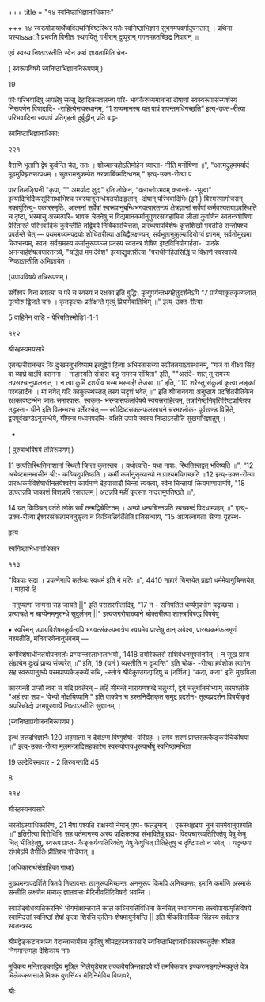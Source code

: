 +++
title = "१४ स्वनिष्ठाभिज्ञानाधिकारः"

+++
१४ 
स्वरूपोपायार्थेष्ववितथनिविष्टस्थिर मतेः स्वनिष्ठाभिज्ञानं सुभगमपवर्गादुपनतात् । प्रथिना यस्याssaौ प्रभवति विनीतः स्थगयितुं गभीरान् दुष्पूरान् गगनमहतच्छिद्र निवहान् ॥ 

एवं स्वस्य निष्ठाऽस्तीति स्वेन कथं ज्ञायतामिति चेन- 

( स्वरूपविषये स्वनिष्ठाभिज्ञाननिरूपणम् ) 

19 

परैः परिभवादिषु आपन्नेषु सत्सु देहादिकमवलम्ब्य परि- भावकैरुच्यमानानां दोषाणां स्वस्वरूपासंस्पर्शस्य निरूपणेन विषादादि- -राहित्येनावस्थानम्, “1 शप्यमानस्य यत् पापं शपन्तमधिगच्छति” इत्य्-उक्त-रीत्या परिभवादिना स्वपापं प्रतिगृहतो दुर्बुद्धीन् प्रति बद्ध- 

स्वनिष्टाभिज्ञानाधिका: 

२२१ 

वैराणि भूतानि द्वेषं कुर्वन्ति चेत्, ततः । शोच्यान्यहोऽतिमोहेन व्याप्ता- नीति मनीषिणा ॥", "आत्मद्रुहममर्यादं मूढमुज्झितसत्पथम् । सुतरामनुकम्पेत नरकार्चिष्मदिन्धनम् " इत्य्-उक्त-रीत्या प 

पारातिलङ्घिनी "कृपा, "" अमर्यादः क्षुद्रः" इति लोकेन, “क्लान्तोऽभवम् क्लान्तो- -भूत्वा" इत्यादिभिर्दिव्यसूरिगाथाभिश्च स्वस्यानुसन्धेयतयोदाहृतान् -दोषान् परिभवादिभिः (इमे ) विस्मरणागोचरान् मकार्षुरित्यु- पकारस्मृतिः, आत्मनां सर्वेषां स्वरूपानुबन्धिभगवत्पारतन्त्र्यं क्षेत्रज्ञानां सर्वेषां कर्मवश्यतयाऽवस्थिति च दृष्टा, भस्मासु अस्मत्परि- भावक चेतनेषु च विद्यमानकर्मानुगुणरसावहांमिमां लीलां कुर्वाणेन स्वतन्त्रशेषिणा प्रेरितास्ते परिभवादिकं कुर्वन्तीति तद्विषये निर्विकारचित्तता, प्रारब्धपापविशेषः कृत्तशिखो भवतीति सन्तोषश्च प्रवर्तन्ते चेत् — प्रथममध्यमपदयोः शोधितरीत्या अचिद्वैलक्षण्यम्, सर्वभूतानुकूल्यादियोग्यं ज्ञानम्, सर्वतोमुखमा किश्चन्यम्, स्वतः सर्वसमस्य कर्मानुरूपफल प्रदस्य स्वतन्त्र शेषिण इष्टविनियोगार्हता- `पादके अनन्यार्हशेषत्वपारतन्त्र्ये, "यद्धितं मम देवेश" इत्याद्युक्तरीत्या "पराधीनहितसिद्धिं च विभ्राणे स्वस्वरूपे निष्ठाऽस्तीति अभिज्ञायेत । 

(उपायविषये तन्निरूपणम् ) 

सर्वेश्वरं विना स्वात्मा च परे च स्वस्य न रक्षका इति बुद्धिः, मृत्युपर्यन्तभयहेतुदर्शनेऽपि “7 प्रायेणाकृतकृत्यत्वात् मृत्योरु द्विजते चनः । कृतकृत्याः प्रतीक्षन्ते मृत्युं प्रियमिवातिथिम् ॥" इत्य्-उक्त-रीत्या 

5 वाहिनेन् वाडि - पेरियतिस्मोडि1-1-1 

१९२ 

श्रीरहस्यमयसारे 

एतच्छरीरानन्तरं किं दुःखमनुभविष्याम इत्युद्वेगं हित्वा अभिमतासच्या संप्रीततयाऽवस्थानम्, “गजं वा वीक्ष्य सिंह वा व्याघ्रे वाऽपि वरानना । नाहारयति संत्रास बाहू रामस्य संश्रिता" इति, ""असंदे- शात् तु रामस्य तपसश्चानुपालनात् । न त्वा कुर्मि दशग्रीव भस्म भस्माई! तेजसा ॥” इति, “10 शरैस्तु संकुलां कृत्वा लङ्कां परबलार्दनः । मां नयेत् यदि काकुत्स्थस्तत् तस्य सदृशं भवेत् ॥” इति श्रीजानवया अनुष्ठाय प्रदर्शितरीतिकेन रक्षकावष्टम्भेन जातः समाश्वासः, स्वकृत- भरन्यासफलविषये स्वयत्त्रराहित्यम्, तत्रानिष्टनिवृत्तिरिष्टप्राप्तिश्व तद्धस्ता- धीने इति विलम्भश्च वर्तेरश्चेत् — स्वोदिष्टसकलफलसाधने चरमश्लोक- पूर्वखण्ड विहिते, द्वयपूर्वखण्डेऽनुसन्धेये, श्रीमन्त्र मध्यमपदचि- वक्षिते उपाये स्वस्य निष्ठाऽस्तीति सुखमभिज्ञातुम् । 

- 

( पुरुषार्थविषये तन्निरूपणम् ) 

11 उत्पत्तिस्थितिनाशानां स्थितौ चिन्ता कुतस्तव । यथोत्पत्ति- यथा नाशः, स्थितिस्तद्वत् भविष्यति ॥”, “12 अचेष्टमानमासीनं श्री:- कञ्चिदुपतिष्ठति । कर्मी कर्मानुसृत्यान्यो न प्राश्यमधिगच्छति ॥12 इत्य्-उक्त-रीत्या प्रारब्धकर्मविशेषाधीनतयेश्वरेण कार्यमाणे देहयात्रादौ चिन्तां त्यक्त्वा, स्वेन चिन्तायां क्रियमाणायामपि, "18 उत्पतन्नपि चाकाशं विशन्नपि रसातलम् | अटन्नपि महीं कृत्स्नां नादत्तमुपतिष्ठते ॥", 

14 यत् किञ्चित् वर्तते लोके सर्वं तन्मद्विचेष्टितम् । अन्यो धन्यचिन्तयति स्वच्छन्दं विदधाम्यहम् ॥" इत्य्-उक्त-रीत्या ईश्वरसंकल्पमननुसृत्य न किञ्चिन्निर्वर्तेतेति प्रतिसन्धाय, “15 अप्रयत्नागताः सेव्याः गृहस्थ- 

हृत्य 

स्वनिष्ठाभिधानाधिकार 

११३ 

"विषयाः सदा । प्रयत्नेनापि कर्तव्यः स्वधर्म इति मे मतिः ॥", 4410 नाहारं चिन्तयेत् प्राज्ञो धर्ममेवानुचिन्तयेत् । माहारो हि 

· मनुष्याणां जन्मना सह जायते ||" इति पराशरगीतादिषु, “17 न - संनिपतितं धर्म्यमुपभोगं यदृच्छया । प्रत्याचक्षे न चाप्येनमनुरुन्धे सुदुर्लभम् ||" इत्यजगरोपाख्याने चोक्तरीत्या शास्त्राविरुद्ध विषयेषु 

• स्वस्मिन् उपायविशेषमकुर्वत्यपि भगवत्संकल्पमात्रेण स्वयमेव प्राप्तेषु तान् अवेक्ष्य, प्रारब्धकर्मफलमृणं नश्यतीति, मनिवारणेनानुभवनम् — 

कर्मविशेषाधीनतयोपनमतोः प्राप्यान्तरलाभालाभयो', 1418 तयोरेकतरो राशिर्वधनमुपसंनमेत् । न सुख प्राप्य संहृत्येन दुःखं प्राप्य संज्वरेत् ॥” इति, 19 (घनं ) व्यस्तीति न दृप्यन्ति" इति चोक- -रीत्या हर्षशोक त्यागेन सह स्वरूपानुरूपे परमप्राप्यकैङ्कयें रुचि, -स्तोत्रे श्रीवैकुण्ठगद्यादिषु च [दर्शिता] "कदा, कदा" इति मुखविला 

कारयन्ती प्राप्तौ त्वरा च यदि प्रवर्तेरन् – तर्हि श्रीमन्ते नारायणशब्दे चतुर्थ्या, द्वये चतुर्थीनमोभ्याम् चरमश्लोके "अहं त्वा सपा- 'पेभ्यो मोक्षयिष्यामि " इति वाक्येन च हस्तनिर्देशकृत समुद्र प्रदर्शन- तुल्यप्रदर्शन विषयीकृते अपरिच्छेद्ये परमपुरुषार्थे निष्ठाऽस्तीति सुज्ञानम् । 

(स्वनिष्ठाप्रयोजननिरूपणम ) 

इत्थं तत्तदभिज्ञानैः 120 अहमात्मा न देवोऽम्म विष्णुशेषो- परिग्रहः । तमेव शरणं प्राप्तस्तत्कैङ्कर्यचिकीषया ॥" इत्य्-उक्त-रीत्या मूलमन्त्रादिसहकारेण स्वरूपोपायधूरूपार्थेषु स्वनिष्ठामभिज्ञा 

19 उल्देविस्मावार - 2 तिरुवन्तादि 45 

8 

११४ 

श्रीरहस्यनयसारे 

चरतोऽस्याधिकारिणः, 21 नैषा पश्यति राक्षस्यो नेमान् पुष्प- फलढुमान् । एकस्थहृदया नूनं राममेवानुपश्यति ॥” इतिरीत्या विरोधिभिः सह वर्तमानस्य अस्य पाक्षिकतया संभावितेषु ब्रह्म- विदपचारव्यतिरिक्तेषु येषु केषु चित् भीतिहेतुषु, स्वरूप प्राप्त- कैङ्कर्यव्यतिरिक्तेषु येषु केषुचित् प्रीतिहेतुषु च दृष्टिपातो न भवेत् । यदृच्छया संभवेऽपि तैर्भीतिः प्रीतिश्च नोदियात् ॥ 

(अधिकारार्थसंग्राहिका गाथा) 

मुख्यमन्त्रपदर्शिते त्रितये निष्ठावन्तः खानुरूपमिच्छन्तः अननुरूपं किमपि अनिच्छन्तः, इमानि कर्माणि अस्माकं सन्तीति लक्षणेन मम्यक् ज्ञातवन्तः मेदिनीवर्तिदिविषदो भवन्ति । 

स्वापोद्बोधव्यतिकरनिभे भोगमोक्षान्तराले कालं कञ्चिगतिविधिना केनचित् स्थाप्यमानाः तत्त्वोपायप्रमृतिविषये स्वामिदत्तां स्वनिष्ठां शेषां कृत्वा शिरसि कृतिनः शेषमायुर्नयन्ति || इति श्रीकवितार्किक सिंहस्य सर्वतन्त्र स्वतन्त्रस्य 

श्रीमद्वेङ्कटनाथस्य वेदान्ताचार्यस्य कृतिषु श्रीमद्रहस्यत्रयसारे स्वनिष्ठाभिज्ञानाधिकारश्चतुर्दशः श्रीमते निगमान्तमहा देशिकाय नमः 

मुक्किय मन्तिरङ्काट्टिय मूत्रिल निलैयुडैयार तक्कवैयत्रिन्तहादवै यों तमक्कियार इफ्करुमङ्गलेमक्कुले वेत्र मिलेककणत्ताले मिक्क वुणर्त्तियर मेदिनिमेविय विष्णवरे, 

श्रीः 
